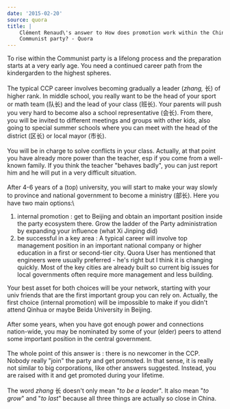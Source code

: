 ```yaml
---
date: '2015-02-20'
source: quora
title: |
    Clément Renaud\'s answer to How does promotion work within the Chinese
    Communist party? - Quora
---
```


To rise within the Communist party is a lifelong process and the
preparation starts at a very early age. You need a continued career path
from the kindergarden to the highest spheres.\
\
The typical CCP career involves becoming gradually a leader (*zhang,*
长) of higher rank. In middle school, you really want to be the head of
your sport or math team (队长) and the lead of your class (班长). Your
parents will push you very hard to become also a school representative
(会长). From there, you will be invited to different meetings and groups
with other kids, also going to special summer schools where you can meet
with the head of the district (区长) or local mayor (市长).\
\
You will be in charge to solve conflicts in your class. Actually, at
that point you have already more power than the teacher, esp if you come
from a well-known family. If you think the teacher \"behaves badly\",
you can just report him and he will put in a very difficult situation.\
\
After 4-6 years of a (top) university, you will start to make your way
slowly to province and national government to become a ministry (部长).
Here you have two main options:\

1.  internal promotion : get to Beijing and obtain an important position
    inside the party ecosystem there. Grow the ladder of the Party
    administration by expanding your influence (what Xi Jinping did)
2.  be successful in a key area : A typical career will involve top
    management position in an important national company or higher
    education in a first or second-tier city. Quora User has mentioned
    that engineers were usually preferred - he\'s right but I think it
    is changing quickly. Most of the key cities are already built so
    current big issues for local governments often require more
    management and less building.

Your best asset for both choices will be your network, starting with
your univ friends that are the first important group you can rely on.
Actually, the first choice (internal promotion) will be impossible to
make if you didn\'t attend Qinhua or maybe Beida University in Beijing.\
\
After some years, when you have got enough power and connections
nation-wide, you may be nominated by some of your (elder) peers to
attend some important position in the central government.\
\
The whole point of this answer is : there is no newcomer in the CCP.
Nobody really \"join\" the party and get promoted. In that sense, it is
really not similar to big corporations, like other answers suggested.
Instead, you are raised with it and get promoted during your lifetime.\
\
The word *zhang* 长 doesn\'t only mean \"*to be a leader*\". It also
mean \"*to grow*\" and \"*to last*\" because all three things are
actually so close in China.
